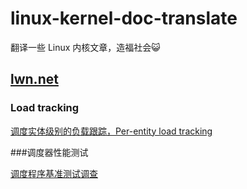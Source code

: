 # linux-kernel-doc-translate

翻译一些 Linux 内核文章，造福社会😺

## [lwn.net](https://lwn.net/Kernel/Index/)

### Load tracking

[调度实体级别的负载跟踪，Per-entity load tracking](lwn/调度实体级别的负载跟踪-Per-entity_load_tracking.md)

###调度器性能测试

[调度程序基准测试调查](lwn/调度程序基准测试调查.md)
